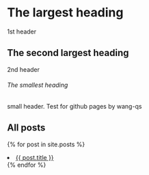 # The largest heading
1st header
## The second largest heading
2nd header
###### The smallest heading
small header. 
Test for github pages by wang-qs

## All posts

  {% for post in site.posts %}
    <li>
      <a href="{{ post.url }}">{{ post.title }}</a>
    </li>
  {% endfor %}